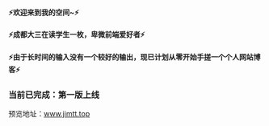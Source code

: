 #### ⚡欢迎来到我的空间~⚡
#### ⚡成都大三在读学生一枚，卑微前端爱好者⚡
#### ⚡由于长时间的输入没有一个较好的输出，现已计划从零开始手搓一个个人网站博客⚡
#### 

### 当前已完成：第一版上线
预览地址：www.jimtt.top 
<!--
**isJimTT/isJimtt** is a ✨ _special_ ✨ repository because its `README.md` (this file) appears on your GitHub profile.

Here are some ideas to get you started:

- 🔭 I’m currently working on ...
- 🌱 I’m currently learning ...
- 👯 I’m looking to collaborate on ...
- 🤔 I’m looking for help with ...
- 💬 Ask me about ...
- 📫 How to reach me: ...
- 😄 Pronouns: ...
- ⚡ Fun fact: ...
-->
